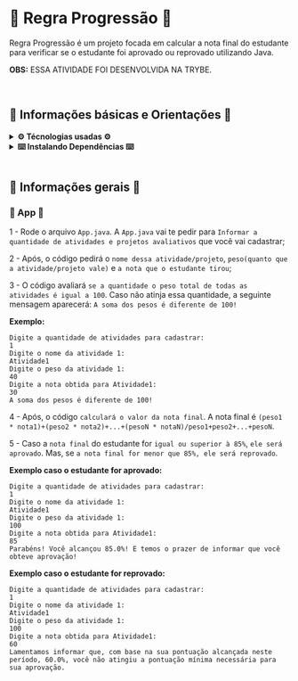 # 🏫 Regra Progressão 🏫

Regra Progressão é um projeto focada em calcular a nota final do estudante para verificar se o estudante foi aprovado ou reprovado utilizando Java.


<strong>OBS:</strong> ESSA ATIVIDADE FOI DESENVOLVIDA NA TRYBE.

<br>

## 📑 Informações básicas e Orientações 📑

<details>
  <summary><strong>⚙️ Técnologias usadas ⚙️</strong></summary><br>

* Java;
* Maven.
</details>

<details>
  <summary><strong>⌨️ Instalando Dependências ⌨️</strong></summary><br>

Execute:  `maven install`
</details>

<br>


## 📂 Informações gerais 📂

### 🧾 App 🧾

1 - Rode o arquivo `App.java`. A `App.java` vai te pedir para `Informar a quantidade de atividades e projetos avaliativos` que você vai cadastrar;

2 - Após, o código pedirá o `nome dessa atividade/projeto`, `peso(quanto que a atividade/projeto vale)` e `a nota que o estudante tirou`;

3 - O código avaliará `se a quantidade o peso total de todas as atividades é igual a 100`. Caso não atinja essa quantidade, a seguinte mensagem aparecerá: `A soma dos pesos é diferente de 100!`

<strong>Exemplo:</strong>
````
Digite a quantidade de atividades para cadastrar: 
1
Digite o nome da atividade 1: 
Atividade1
Digite o peso da atividade 1: 
40
Digite a nota obtida para Atividade1:
30
A soma dos pesos é diferente de 100!
````

4 - Após, o código `calculará o valor da nota final`. A nota final é `(peso1 * nota1)+(peso2 * nota2)+...+(pesoN * notaN)/peso1+peso2+...+pesoN`.

5 - Caso a `nota final` do estudante for `igual ou superior à 85%`, `ele será aprovado`. Mas, se `a nota final for menor que 85%, ele será reprovado`.

<strong>Exemplo caso o estudante for aprovado:</strong>
````
Digite a quantidade de atividades para cadastrar: 
1
Digite o nome da atividade 1: 
Atividade1
Digite o peso da atividade 1: 
100
Digite a nota obtida para Atividade1:
85
Parabéns! Você alcançou 85.0%! E temos o prazer de informar que você obteve aprovação!
````

<strong>Exemplo caso o estudante for reprovado:</strong>
````
Digite a quantidade de atividades para cadastrar: 
1
Digite o nome da atividade 1: 
Atividade1
Digite o peso da atividade 1: 
100
Digite a nota obtida para Atividade1:
60
Lamentamos informar que, com base na sua pontuação alcançada neste período, 60.0%, você não atingiu a pontuação mínima necessária para sua aprovação.
````
